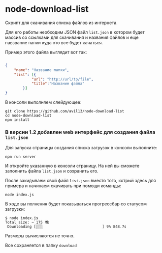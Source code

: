 # node-download-list

Скрипт для скачивания списка файлов из интернета.

Для его работы необходим JSON файл `list.json` в котором будет массив со ссылками для скачивания и названия файлов и еще навзвание папки куда это все будет качаться.


Пример этого файла выглядит вот так:
```json

{
    "name": "Название папки",
    "list": [{
            "url": "http://url/to/file",
            "title":"Название файла"
        }]
}
```

В консоли выполняем слейдующее:
```
git clone https://github.com/avil13/node-download-list
cd node-download-list
npm install
```
### В версии 1.2 добавлен web интерфейс для создания файла `list.json`

Для запуска страницы создания списка загрузок в консоли выполните:
```
npm run server
```
И откройте указанную в консоли страницу.
На ней вы сможете заполнить файла `list.json` и сохранить его.


После закидываем свой файл `list.json` вместо того, котрый здесь для примера и начинаем скачивать при помощи команды:

```
node index.js
```
В ходе вы полнения будет показываться прогрессбар со статусом загрузки:
```
$ node index.js
Total size: ~ 175 Mb
 Downloading [░░░                           ] 9% 848.7s
```
Размеры вычисляются не точно.

Все сохраняется в папку `download`
